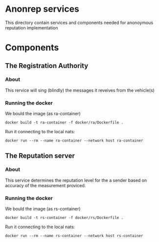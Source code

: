 # Anonrep services

This directory contain services and components needed for anonoymous reputation implementation

# Components

## The Registration Authority
### About
This rervice will sing (blindly) the messages it reveives from the vehicle(s)

### Running the docker
We bould the image (as ra-container)

    docker build -t ra-container -f docker/ra/Dockerfile .

Run it connecting to the local nats:

    docker run --rm --name ra-container --network host ra-container

## The Reputation server
### About
This service determines the reputation level for the a sender based on accuracy of the measurement proviced.


### Running the docker

We bould the image (as rs-container)

    docker build -t rs-container -f docker/rs/Dockerfile .

Run it connecting to the local nats:

    docker run --rm --name rs-container --network host rs-container